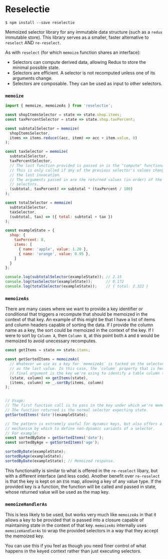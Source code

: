 # Reselectie

`$ npm install --save reselectie`

Memoized selector library for any immutable data structure (such as a `redux` immutable store).
This library serves as a smaller, faster alternative to `reselect` AND `re-reselect`.

As with `reselect` (for which `memoize` function shares an interface):

* Selectors can compute derived data, allowing Redux to store the minimal possible state.
* Selectors are efficient. A selector is not recomputed unless one of its arguments change.
* Selectors are composable. They can be used as input to other selectors.

### `memoize`

```js
import { memoize, memoizeAs } from 'reselectie';

const shopItemsSelector = state => state.shop.items;
const taxPercentSelector = state => state.shop.taxPercent;

const subtotalSelector = memoize(
  shopItemsSelector,
  items => items.reduce((acc, item) => acc + item.value, 0)
);

const taxSelector = memoize(
  subtotalSelector,
  taxPercentSelector,
  // The last function provided is passed in is the "compute" functionality.
  // This is only called if any of the previous selector's values changed from
  // the last invocation.
  // The arguments passed in are the returned values (in order) of the previous
  // selectors.
  (subtotal, taxPercent) => subtotal * (taxPercent / 100)
);

const totalSelector = memoize(
  subtotalSelector,
  taxSelector,
  (subtotal, tax) => ({ total: subtotal + tax })
);

const exampleState = {
  shop: {
    taxPercent: 8,
    items: [
      { name: 'apple', value: 1.20 },
      { name: 'orange', value: 0.95 },
    ]
  }
};

console.log(subtotalSelector(exampleState)); // 2.15
console.log(taxSelector(exampleState));      // 0.172
console.log(totalSelector(exampleState));    // { total: 2.322 }
```


### `memoizeAs`

There are many cases where we want to provide a key identifier or conditional
that triggers a recompute that should be memoized in the context of that key.
An example of this might be that I have a list of items and column headers
capable of sorting the data. If I provide the column name as a key, the sort
could be memoized in the context of the key. If I were to sort by `Column A`, then
`Column B`, at this point both `A` and `B` would be memoized to avoid unecessary recomputes.

```js
const getItems = state => state.items;

const getSortedItems = memoizeAs(
  // Whatever we use as a key for `memoizeAs` is tacked on the selector arguments
  // as the last value. In this case, the `column` property that is here as the
  // final argument is the key we're using to identify a table column to sort by.
  (state, column) => getItems(state),
  (items, column) => _.sortBy(items, column)
);


// Usage:
// The first function call is to pass in the key under which we're memoizing.
// The function returned is the normal selector expecting state.
getSortedItems('date')(exampleState);

// The pattern is extremely useful for dynamic keys, but also offers a good
// mechanism by which to define non-dynamic variants of a selector.
// For example:
const sortedByDate = getSortedItems('date');
const sortedByAge = getSortedItems('age');

sortedByDate(exampleState);
sortedByAge(exampleState);
sortedByDate(exampleState); // Memoized response.
```

This functionality is similar to what is offered in the `re-reselect` libary, but
with a different interface (and less code). Another benefit over `re-reselect`
is that the key is kept on an `ES6` map, allowing a key of any value type. If the
provided key is a function, the function will be called and passed in state,
whose returned value will be used as the map key.


### `memoizeHandlerAs`

This is less likely to be used, but works very much like `memoizeAs` in that it
allows a key to be provided that is passed into a closure capable of maintaining
state in the context of that key. `memoizeAs` internally uses `memoizeHandlerAs`
to wrap the provided selectors in a way that they accept the memoized key.

You can use this if you feel as though you need finer control of what happens
in the keyed context rather than just executing selectors.
